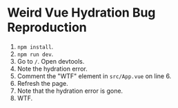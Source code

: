 # Weird Vue Hydration Bug Reproduction

1. `npm install`.
2. `npm run dev`.
3. Go to `/`. Open devtools.
4. Note the hydration error.
5. Comment the "WTF" element in `src/App.vue` on line 6.
6. Refresh the page.
7. Note that the hydration error is gone.
8. WTF.
